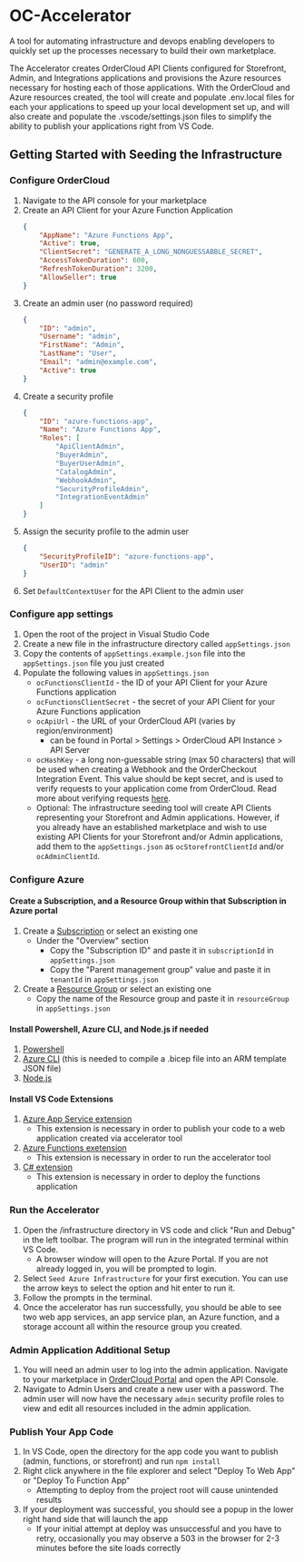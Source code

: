 # OC-Accelerator
A tool for automating infrastructure and devops enabling developers to quickly set up the processes necessary to build their own marketplace. 

The Accelerator creates OrderCloud API Clients configured for Storefront, Admin, and Integrations applications and provisions the Azure resources necessary for hosting each of those applications. With the OrderCloud and Azure resources created, the tool will create and populate .env.local files for each your applications to speed up your local development set up, and will also create and populate the .vscode/settings.json files to simplify the ability to publish your applications right from VS Code.

## Getting Started with Seeding the Infrastructure

### Configure OrderCloud
1. Navigate to the API console for your marketplace
2. Create an API Client for your Azure Function Application
    ```json
    {
        "AppName": "Azure Functions App",
        "Active": true,
        "ClientSecret": "GENERATE_A_LONG_NONGUESSABBLE_SECRET",
        "AccessTokenDuration": 600,
        "RefreshTokenDuration": 3200,
        "AllowSeller": true
    }
    ```
3. Create an admin user (no password required)
    ```json
    {
        "ID": "admin",
        "Username": "admin",
        "FirstName": "Admin",
        "LastName": "User",
        "Email": "admin@example.com",
        "Active": true
    }
    ```
3. Create a security profile
    ```json
    {
        "ID": "azure-functions-app",
        "Name": "Azure Functions App",
        "Roles": [
            "ApiClientAdmin",
            "BuyerAdmin",
            "BuyerUserAdmin",
            "CatalogAdmin",
            "WebhookAdmin",
            "SecurityProfileAdmin",
            "IntegrationEventAdmin"
        ]
    }
    ```
4. Assign the security profile to the admin user
    ```json
    {
        "SecurityProfileID": "azure-functions-app",
        "UserID": "admin"
    }
    ```
5. Set `DefaultContextUser` for the API Client to the admin user

### Configure app settings

1. Open the root of the project in Visual Studio Code
2. Create a new file in the infrastructure directory called `appSettings.json`
3. Copy the contents of `appSettings.example.json` file into the `appSettings.json` file you just created
4. Populate the following values in `appSettings.json`
    - `ocFunctionsClientId` - the ID of your API Client for your Azure Functions application
    - `ocFunctionsClientSecret` - the secret of your API Client for your Azure Functions application
    - `ocApiUrl` - the URL of your OrderCloud API (varies by region/environment)
       - can be found in Portal > Settings > OrderCloud API Instance > API Server
    - `ocHashKey` - a long non-guessable string (max 50 characters) that will be used when creating a Webhook and the OrderCheckout Integration Event. This value should be kept secret, and is used to verify requests to your application come from OrderCloud. Read more about verifying requests [here](https://ordercloud.io/knowledge-base/using-webhooks#verifying-the-webhook-request).
    - Optional: The infrastructure seeding tool will create API Clients representing your Storefront and Admin applications. However, if you already have an established marketplace and wish to use existing API Clients for your Storefront and/or Admin applications, add them to the `appSettings.json` as `ocStorefrontClientId` and/or `ocAdminClientId`.

### Configure Azure

#### Create a Subscription, and a Resource Group within that Subscription in Azure portal

1. Create a [Subscription](https://learn.microsoft.com/en-us/azure/cost-management-billing/manage/create-subscription) or select an existing one
    - Under the "Overview" section
        - Copy the "Subscription ID" and paste it in `subscriptionId` in `appSettings.json`
        - Copy the "Parent management group" value and paste it in `tenantId` in `appSettings.json` 
3. Create a [Resource Group](https://learn.microsoft.com/en-us/azure/azure-resource-manager/management/manage-resource-groups-portal#create-resource-groups) or select an existing one 
    - Copy the name of the Resource group and paste it in `resourceGroup` in `appSettings.json` 

#### Install Powershell, Azure CLI, and Node.js if needed

1. [Powershell](https://learn.microsoft.com/en-us/powershell/scripting/install/installing-powershell?view=powershell-7.4)
2. [Azure CLI](https://learn.microsoft.com/en-us/cli/azure/install-azure-cli) (this is needed to compile a .bicep file into an ARM template JSON file)
3. [Node.js](https://nodejs.org/en/download/package-manager)

#### Install VS Code Extensions

1. [Azure App Service extension](https://marketplace.visualstudio.com/items?itemName=ms-azuretools.vscode-azureappservice)
    - This extension is necessary in order to publish your code to a web application created via accelerator tool
2. [Azure Functions exetension](https://marketplace.visualstudio.com/items?itemName=ms-azuretools.vscode-azurefunctions)
    - This extension is necessary in order to run the accelerator tool
3. [C# extension](https://marketplace.visualstudio.com/items?itemName=ms-dotnettools.csharp)
    - This extension is necessary in order to deploy the functions application

### Run the Accelerator
1. Open the /infrastructure directory in VS code and click "Run and Debug" in the left toolbar. The program will run in the integrated terminal within VS Code.
    - A browser window will open to the Azure Portal. If you are not already logged in, you will be prompted to login.
2. Select `Seed Azure Infrastructure` for your first execution. You can use the arrow keys to select the option and hit enter to run it.
3. Follow the prompts in the terminal.
4. Once the accelerator has run successfully, you should be able to see two web app services, an app service plan, an Azure function, and a storage account all within the resource group you created.

### Admin Application Additional Setup
1. You will need an admin user to log into the admin application. Navigate to your marketplace in [OrderCloud Portal](https://portal.ordercloud.io/) and open the API Console.
2. Navigate to Admin Users and create a new user with a password.  The admin user will now have the necessary `admin` security profile roles to view and edit all resources included in the admin application.

### Publish Your App Code
1. In VS Code, open the directory for the app code you want to publish (admin, functions, or storefront) and run `npm install`
2. Right click anywhere in the file explorer and select "Deploy To Web App" or "Deploy To Function App"
   - Attempting to deploy from the project root will cause unintended results
3. If your deployment was successful, you should see a popup in the lower right hand side that will launch the app
   - If your initial attempt at deploy was unsuccessful and you have to retry, occasionally you may observe a 503 in the browser for 2-3 minutes before the site loads correctly
   


